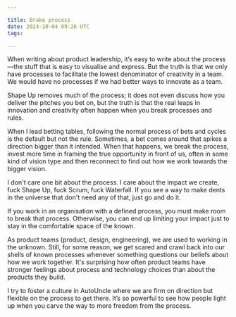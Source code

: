 ```yaml
---

title: Brake process
date: 2024-10-04 09:26 UTC
tags: 

---
```


When writing about product leadership, it’s easy to write about the process—the stuff that is easy to visualise and express. But the truth is that we only have processes to facilitate the lowest denominator of creativity in a team. We would have no processes if we had better ways to innovate as a team.

Shape Up removes much of the process; it does not even discuss how you deliver the pitches you bet on, but the truth is that the real leaps in innovation and creativity often happen when you break processes and rules.

When I lead betting tables, following the normal process of bets and cycles is the default but not the rule. Sometimes, a bet comes around that spikes a direction bigger than it intended. When that happens, we break the process, invest more time in framing the true opportunity in front of us, often in some kind of vision type and then reconnect to find out how we work towards the bigger vision.

I don't care one bit about the process. I care about the impact we create, fuck Shape Up, fuck Scrum, fuck Waterfall. If you see a way to make dents in the universe that don't need any of that, just go and do it.

If you work in an organisation with a defined process, you must make room to break that process. Otherwise, you can end up limiting your impact just to stay in the comfortable space of the known.

As product teams (product, design, engineering), we are used to working in the unknown. Still, for some reason, we get scared and crawl back into our shells of known processes whenever something questions our beliefs about how we work together.
It's surprising how often product teams have stronger feelings about process and technology choices than about the products they build.

I try to foster a culture in AutoUncle where we are firm on direction but flexible on the process to get there. It’s so powerful to see how people light up when you carve the way to more freedom from the process.